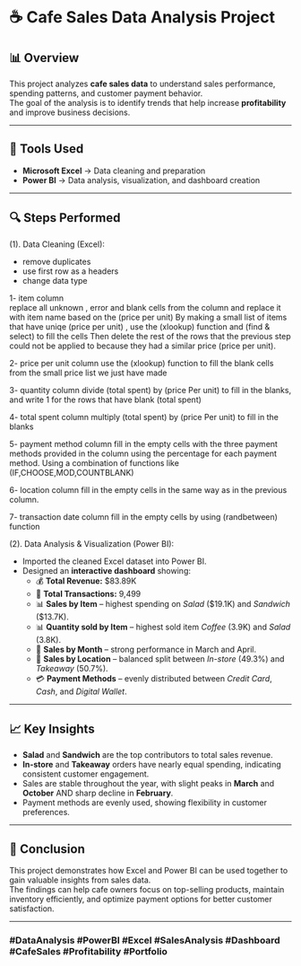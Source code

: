 # ☕ Cafe Sales Data Analysis Project

## 📊 Overview
This project analyzes **cafe sales data** to understand sales performance, spending patterns, and customer payment behavior.  
The goal of the analysis is to identify trends that help increase **profitability** and improve business decisions.

---

## 🧰 Tools Used
- **Microsoft Excel** → Data cleaning and preparation  
- **Power BI** → Data analysis, visualization, and dashboard creation  

---

## 🔍 Steps Performed
(1). Data Cleaning (Excel):
 - remove duplicates 
 - use first row as a headers
 - change data type 

 1- item column   
   replace all unknown , error and blank cells from the column and replace it with item name
   based on the (price per unit) By making a small list of items that have uniqe (price per unit)
   , use the (xlookup) function and (find & select) to fill the cells
   Then delete the rest of the rows that the previous step could not be applied to
   because they had a similar price (price per unit).

 2- price per unit column
   use the (xlookup) function to fill the blank cells from the small price list we just have made 

 3- quantity column 
   divide (total spent) by (price Per unit) to fill in the blanks, and write 1 for the rows that
   have blank (total spent)

 4- total spent column
   multiply (total spent) by (price Per unit) to fill in the blanks

 5- payment method column
   fill in the empty cells with the three payment methods provided in the column using the percentage
   for each payment method.
   Using a combination of functions like (IF,CHOOSE,MOD,COUNTBLANK)

 6- location column 
   fill in the empty cells in the same way as in the previous column.

 7- transaction date column
   fill in the empty cells by using (randbetween) function 



(2). Data Analysis & Visualization (Power BI):
   - Imported the cleaned Excel dataset into Power BI.    
   - Designed an **interactive dashboard** showing:
     - 💰 **Total Revenue:** \$83.89K  
     - 🧾 **Total Transactions:** 9,499  
     - 📊 **Sales by Item** – highest spending on *Salad* (\$19.1K) and *Sandwich* (\$13.7K).
     - 📊 **Quantity sold by Item** – highest sold item *Coffee* (3.9K) and *Salad* (3.8K).  
     - 📅 **Sales by Month** – strong performance in March and April.  
     - 🏪 **Sales by Location** – balanced split between *In-store* (49.3%) and *Takeaway* (50.7%).  
     - 💳 **Payment Methods** – evenly distributed between *Credit Card*, *Cash*, and *Digital Wallet*.

---

## 📈 Key Insights
- **Salad** and **Sandwich** are the top contributors to total sales revenue.  
- **In-store** and **Takeaway** orders have nearly equal spending, indicating consistent customer engagement.  
- Sales are stable throughout the year, with slight peaks in **March** and **October** AND sharp decline in **February**.  
- Payment methods are evenly used, showing flexibility in customer preferences.  

---

## 🧠 Conclusion
This project demonstrates how Excel and Power BI can be used together to gain valuable insights from sales data.  
The findings can help cafe owners focus on top-selling products, maintain inventory efficiently, and optimize payment options for better customer satisfaction.

---

### #DataAnalysis #PowerBI #Excel #SalesAnalysis #Dashboard #CafeSales #Profitability #Portfolio
